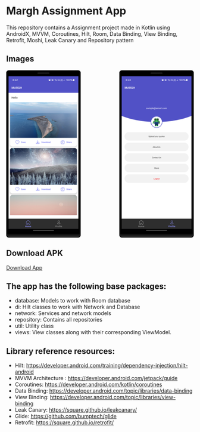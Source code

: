 # Margh Assignment App
This repository contains a Assignment project made in Kotlin using AndroidX, MVVM, Coroutines, Hilt, Room, Data Binding, View Binding, Retrofit, Moshi, Leak Canary and Repository pattern

## Images
<div style="display: flex; justify-content: space-between;">
    <img src="https://github.com/altafc22/Margh/blob/main/images/image1.png" alt="Home Page" width="200">
    <img src="https://github.com/altafc22/Margh/blob/main/images/image2.png" alt="Profile Page" width="200">
</div>

## Download APK
<div style="display: flex; justify-content: space-between;">
    <a href="https://github.com/altafc22/Margh/blob/main/apk/app-debug.apk">Download App</a>
</div>


## The app has the following base packages:

- database: Models to work with Room database
- di: Hilt classes to work with Network and Database
- network: Services and network models
- repository: Contains all repositories
- util: Utility class
- views: View classes along with their corresponding ViewModel.

## Library reference resources:
- Hilt: https://developer.android.com/training/dependency-injection/hilt-android
- MVVM Architecture : https://developer.android.com/jetpack/guide
- Coroutines: https://developer.android.com/kotlin/coroutines
- Data Binding: https://developer.android.com/topic/libraries/data-binding
- View Binding: https://developer.android.com/topic/libraries/view-binding
- Leak Canary: https://square.github.io/leakcanary/
- Glide: https://github.com/bumptech/glide
- Retrofit: https://square.github.io/retrofit/